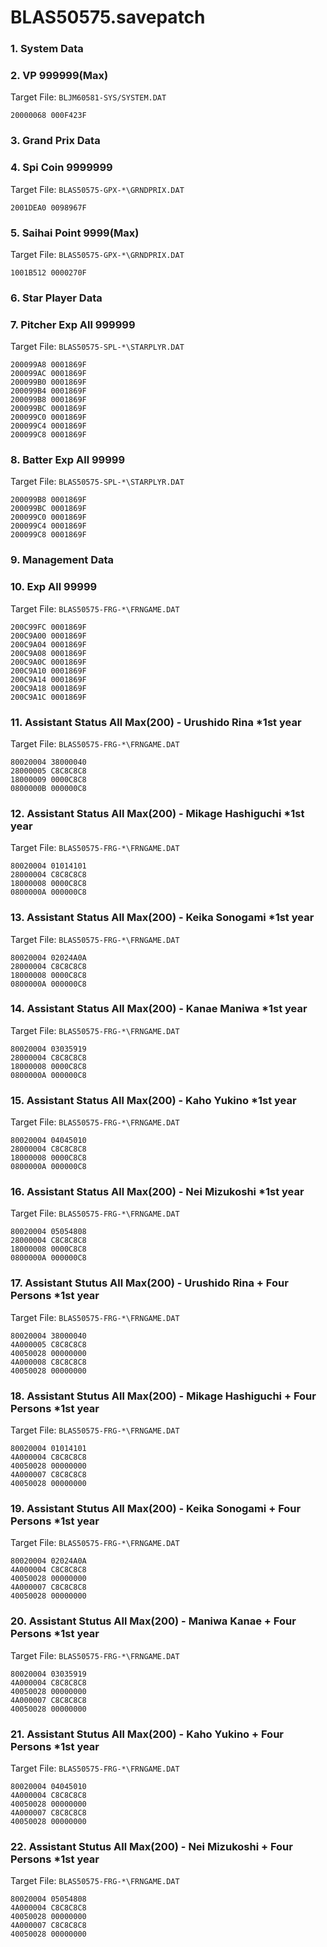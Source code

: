 # BLAS50575.savepatch

### 1. System Data
### 2. VP 999999(Max)

Target File: `BLJM60581-SYS/SYSTEM.DAT`

```
20000068 000F423F
```

### 3. Grand Prix Data
### 4. Spi Coin 9999999

Target File: `BLAS50575-GPX-*\GRNDPRIX.DAT`

```
2001DEA0 0098967F
```

### 5. Saihai Point 9999(Max)

Target File: `BLAS50575-GPX-*\GRNDPRIX.DAT`

```
1001B512 0000270F
```

### 6. Star Player Data
### 7. Pitcher Exp All 999999

Target File: `BLAS50575-SPL-*\STARPLYR.DAT`

```
200099A8 0001869F
200099AC 0001869F
200099B0 0001869F
200099B4 0001869F
200099B8 0001869F
200099BC 0001869F
200099C0 0001869F
200099C4 0001869F
200099C8 0001869F
```

### 8. Batter Exp All 99999

Target File: `BLAS50575-SPL-*\STARPLYR.DAT`

```
200099B8 0001869F
200099BC 0001869F
200099C0 0001869F
200099C4 0001869F
200099C8 0001869F
```

### 9. Management Data
### 10. Exp All 99999

Target File: `BLAS50575-FRG-*\FRNGAME.DAT`

```
200C99FC 0001869F
200C9A00 0001869F
200C9A04 0001869F
200C9A08 0001869F
200C9A0C 0001869F
200C9A10 0001869F
200C9A14 0001869F
200C9A18 0001869F
200C9A1C 0001869F
```

### 11. Assistant Status All Max(200) - Urushido Rina *1st year

Target File: `BLAS50575-FRG-*\FRNGAME.DAT`

```
80020004 38000040
28000005 C8C8C8C8
18000009 0000C8C8
0800000B 000000C8
```

### 12. Assistant Status All Max(200) - Mikage Hashiguchi *1st year

Target File: `BLAS50575-FRG-*\FRNGAME.DAT`

```
80020004 01014101
28000004 C8C8C8C8
18000008 0000C8C8
0800000A 000000C8
```

### 13. Assistant Status All Max(200) - Keika Sonogami *1st year

Target File: `BLAS50575-FRG-*\FRNGAME.DAT`

```
80020004 02024A0A
28000004 C8C8C8C8
18000008 0000C8C8
0800000A 000000C8
```

### 14. Assistant Status All Max(200) - Kanae Maniwa *1st year

Target File: `BLAS50575-FRG-*\FRNGAME.DAT`

```
80020004 03035919
28000004 C8C8C8C8
18000008 0000C8C8
0800000A 000000C8
```

### 15. Assistant Status All Max(200) - Kaho Yukino *1st year

Target File: `BLAS50575-FRG-*\FRNGAME.DAT`

```
80020004 04045010
28000004 C8C8C8C8
18000008 0000C8C8
0800000A 000000C8
```

### 16. Assistant Status All Max(200) - Nei Mizukoshi *1st year

Target File: `BLAS50575-FRG-*\FRNGAME.DAT`

```
80020004 05054808
28000004 C8C8C8C8
18000008 0000C8C8
0800000A 000000C8
```

### 17. Assistant Stutus All Max(200) - Urushido Rina + Four Persons *1st year

Target File: `BLAS50575-FRG-*\FRNGAME.DAT`

```
80020004 38000040
4A000005 C8C8C8C8
40050028 00000000
4A000008 C8C8C8C8
40050028 00000000
```

### 18. Assistant Stutus All Max(200) - Mikage Hashiguchi + Four Persons *1st year

Target File: `BLAS50575-FRG-*\FRNGAME.DAT`

```
80020004 01014101
4A000004 C8C8C8C8
40050028 00000000
4A000007 C8C8C8C8
40050028 00000000
```

### 19. Assistant Stutus All Max(200) - Keika Sonogami + Four Persons *1st year

Target File: `BLAS50575-FRG-*\FRNGAME.DAT`

```
80020004 02024A0A
4A000004 C8C8C8C8
40050028 00000000
4A000007 C8C8C8C8
40050028 00000000
```

### 20. Assistant Stutus All Max(200) - Maniwa Kanae + Four Persons *1st year

Target File: `BLAS50575-FRG-*\FRNGAME.DAT`

```
80020004 03035919
4A000004 C8C8C8C8
40050028 00000000
4A000007 C8C8C8C8
40050028 00000000
```

### 21. Assistant Stutus All Max(200) - Kaho Yukino + Four Persons *1st year

Target File: `BLAS50575-FRG-*\FRNGAME.DAT`

```
80020004 04045010
4A000004 C8C8C8C8
40050028 00000000
4A000007 C8C8C8C8
40050028 00000000
```

### 22. Assistant Stutus All Max(200) - Nei Mizukoshi + Four Persons *1st year

Target File: `BLAS50575-FRG-*\FRNGAME.DAT`

```
80020004 05054808
4A000004 C8C8C8C8
40050028 00000000
4A000007 C8C8C8C8
40050028 00000000
```

